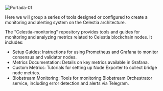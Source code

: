 ![Portada-01](https://github.com/Cumulo-pro/Celestia-monitoring/assets/2853158/d2ae76f1-7d33-429b-be4e-59f1b5c763f4)


Here we will group a series of tools designed or configured to create a monitoring and alerting system on the Celestia architecture.

The "Celestia-monitoring" repository provides tools and guides for monitoring and analyzing metrics related to Celestia blockchain nodes. It includes:

 - Setup Guides: Instructions for using Prometheus and Grafana to monitor consensus and validator nodes.
 - Metrics Documentation: Details on key metrics available in Grafana.
 - Custom Metrics: Tutorials for setting up Node Exporter to collect bridge node metrics.
 - Blobstream Monitoring: Tools for monitoring Blobstream Orchestrator service, including error detection and alerts via Telegram.

